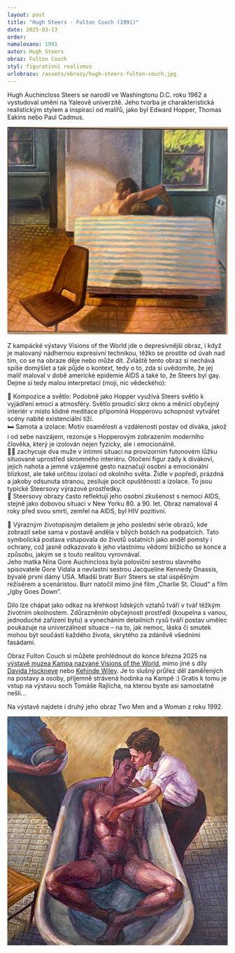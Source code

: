 ```yaml
---
layout: post
title: "Hugh Steers - Fulton Couch (1991)"
date: 2025-03-13
order: 
namalovano: 1991
autor: Hugh Steers
obraz: Fulton Couch
styl: figurativní realismus
urlobrazu: /assets/obrazy/hugh-steers-fulton-couch.jpg
---
```


Hugh Auchincloss Steers se narodil ve Washingtonu D.C. roku 1962 a vystudoval umění na Yaleově univerzitě. Jeho tvorba je charakteristická realistickým stylem a inspirací od malířů, jako byl Edward Hopper, Thomas Eakins nebo Paul Cadmus.

![Hugh Steers - Fulton Couch (1991)](/assets/obrazy/hugh-steers-fulton-couch.jpg)

Z kampácké výstavy Visions of the World jde o depresivnější obraz, i když je malovaný nádhernou expresivní technikou, těžko se prostíte od úvah nad tím, co se na obraze děje nebo může dít. Zvláště tento obraz si nechává spíše domýšlet a tak půjde o kontext, tedy o to, zda si uvědomíte, že jej malíř maloval v době americké epidemie AIDS a také to, že Steers byl gay. Dejme si tedy malou interpretaci (moji, nic vědeckého):

🔦 Kompozice a světlo: Podobně jako Hopper využívá Steers světlo k vyjádření emocí a atmosféry. Světlo proudící skrz okno a měnící obyčejný interiér v místo klidné meditace připomíná Hopperovu schopnost vytvářet scény nabité existenciální tíží. \
🛏️ Samota a izolace: Motiv osamělosti a vzdálenosti postav od diváka, jakož i od sebe navzájem, rezonuje s Hopperovým zobrazením moderního člověka, který je izolován nejen fyzicky, ale i emocionálně. \
🧔‍♂️ zachycuje dva muže v intimní situaci na provizorním futonovém lůžku situované uprostřed skromného interiéru. Otočení figur zády k divákovi, jejich nahota a jemné vzájemné gesto naznačují osobní a emocionální blízkost, ale také určitou izolaci od okolního světa. Židle v popředí, prázdná a jakoby odsunuta stranou, zesiluje pocit opuštěnosti a izolace. To jsou typické Steersovy výrazové prostředky. \
💉 Steersovy obrazy často reflektují jeho osobní zkušenost s nemocí AIDS, stejně jako dobovou situaci v New Yorku 80. a 90. let. Obraz namaloval 4 roky před svou smrtí, zemřel na AIDS, byl HIV pozitivní. 

🪽 Výrazným životopisným detailem je jeho poslední série obrazů, kde zobrazil sebe sama v postavě anděla v bílých botách na podpatcích. Tato symbolická postava vstupovala do životů ostatních jako anděl pomsty i ochrany, což jasně odkazovalo k jeho vlastnímu vědomí blížícího se konce a způsobu, jakým se s touto realitou vyrovnával. \
Jeho matka Nina Gore Auchincloss byla poloviční sestrou slavného spisovatele Gore Vidala a nevlastní sestrou Jacqueline Kennedy Onassis, bývalé první dámy USA. Mladší bratr Burr Steers se stal úspěšným režisérem a scenáristou. Burr natočil mimo jiné film „Charlie St. Cloud“ a film „Igby Goes Down“.

Dílo lze chápat jako odkaz na křehkost lidských vztahů tváří v tvář těžkým životním okolnostem. Zdůrazněním obyčejnosti prostředí (koupelna s vanou, jednoduché zařízení bytu) a vynecháním detailních rysů tváří postav umělec poukazuje na univerzálnost situace – na to, jak nemoc, láska či smutek mohou být součástí každého života, skrytého za zdánlivě všedními fasádami.

Obraz Fulton Couch si můžete prohlédnout do konce března 2025 na [výstavě muzea Kampa nazvané Visions of the World](https://www.museumkampa.cz/vystava/visions-of-the-world-2/), mimo jiné s díly [Davida Hockneye](https://www.marigold.cz/obrazy/david-hockney-portrait-of-an-artist/) nebo [Kehinde Wiley](https://www.marigold.cz/obrazy/Kehinde-Wiley-John-Burgoyne/). Je to slušný průřez děl zaměřených na postavy a osoby, příjemně strávená hodinka na Kampě :) Gratis k tomu je vstup na výstavu soch Tomáše Rajlicha, na kterou byste asi samostatně nešli... 

Na výstavě najdete i druhý jeho obraz Two Men and a Woman z roku 1992. 

![Hugh Steers - Two Men and a Woman z roku 1992](/assets/obrazy/Hugh-Steers-Two-Men-and-a-Woman.webp)

